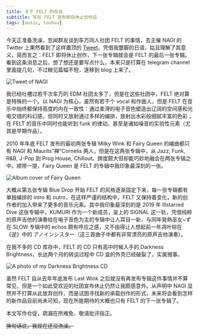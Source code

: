 ```yaml
---
title: 关于 FELT 的杂谈
subtitle: 写在 FELT 宣布即将休止创作后
tags: [music, touhou]
---
```


今天正准备洗澡，忽闻群友谈到车万同人社团 FELT 的事情，去主催 NAGI 的 Twitter 上果然看到了这样置顶的 [Tweet](https://twitter.com/nagi_hoshi/status/1294592855009136641)。凭借我蹩脚的日语，姑且理解了其意义，简而言之：FELT 即将休止创作，下一张专辑就会是 FELT 的最后一张专辑。看到这条消息之后，想了想还是要写点什么，本来只是打算在 telegram channel 里面提几句，不过眼见篇幅不短，遂移到 blog 上来了。

![Tweet of NAGI](https://p.sda1.dev/0/6330847cfd59ce2aa546577125118a34/image.png)

我已经吐槽过若干次车万的 EDM 社团太多了，但是在这些社团中，FELT 绝对算是特殊的一个。以 NAGI 为核心，虽然有若干个 vocal 和作曲人，但是 FELT 在音乐中始终都保持高度的内在一致性：通过柔滑的电子音色塑造出辽阔的空间感和光电交错的科幻感，但同时又放射通过多样的编排，放射出水彩般细腻丰富的色彩；在 FELT 的音乐中同时也能听到 funk 的律动，甚至是诸如噪音的实验性元素（尤其是早期作品）。

2010 年年底 FELT 发布的最初两张专辑 Milky Wink 和 Fairy Queen 的编曲都只有 NAGI 和 Maurits”禅”Cornelis 两人，但是在这两张专辑中，从 Jazz, Funk, R&B, J-Pop 到 Prog House, Chillout，跨度颇大但却能巧妙地融合在两张专辑之中。顺带一提，Fairy Queen 是 FELT 的专辑中我印象最深刻的一张。

![Album cover of Fairy Queen](https://p.sda1.dev/0/ae1780fb3790afc606f268431f0a184e/image.png)

大概从第五张专辑 Blue Drop 开始 FELT 的风格逐渐固定下来，每一张专辑都有单独编排的 intro 和 outro，在这样严谨的结构中，FELT 又保持着变化，新的创作者的加入带来了更多的音乐元素。其中我印象最深刻的是 2019 年 Illstarred Dive 这张专辑中，KUMURI 作为一个新成员，呈上的 SIGNAL 这一轨，凭借纯粹的原声吉他的演奏给在电子音色为主的专辑中让人耳目一新，与同年発熱巫女~ず在 SLOW 专辑中的 echos 颇有呼应之感，又不由得让人想起前一年凋叶棕在《逆》中的 アノインシスター（这三首曲子中都有非常漂亮的原声吉他演奏）。

在我不多的 CD 库存中，FELT 的 CD 只有高中时候入手的 Darkness Brightness，长达两个月的转运过程中 CD 盒的外壳已经破裂了，实属憾事。

![A photo of my Darkness Brightness CD](https://p.sda1.dev/0/2d5a55e3ef5b9704cf57439f9d580408/image.png)

虽然 FELT 自从去年年底发布 Last Wink 之后就没有再发布专辑这件事情并不算常见，但是一个如此受欢迎的社团宣布休止仍然让我颇感意外。从声明中 NAGI 显然并不打算从此放弃创作，而是试图寻找新的承载创作的形式，未来将会看到怎样的新作品目前尚未可知，现在所能期待的大概也只有 FELT 的下一张专辑了。

本文写作仓促，疏漏在所难免，敬请批评指正。

~~换句话说，我现在还没洗澡。~~